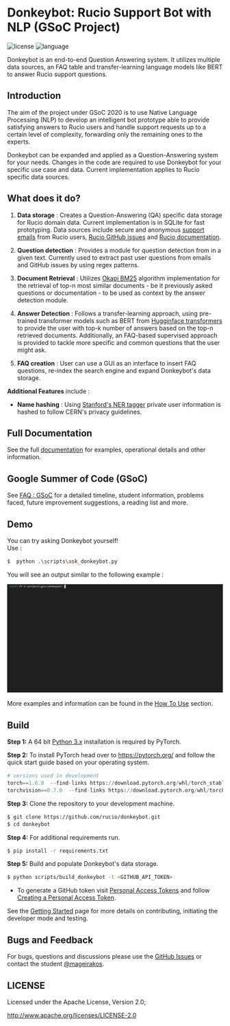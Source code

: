 # Donkeybot: Rucio Support Bot with NLP (GSoC Project)

![license](https://img.shields.io/badge/License-Apache%202-blue.svg)
![language](https://img.shields.io/badge/python-3.x-green.svg)

Donkeybot is an end-to-end Question Answering system. It utilizes multiple data sources, an FAQ table and transfer-learning language models like BERT to answer Rucio support questions.

## Introduction

The aim of the project under GSoC 2020 is to use Native Language Processing (NLP) to develop an intelligent bot prototype able to provide satisfying answers to Rucio users and handle support requests up to a certain level of complexity, forwarding only the remaining ones to the experts.

Donkeybot can be expanded and applied as a Question-Answering system for your needs. Changes in the code are required to use Donkeybot for your specific use case and data. Current implementation applies to Rucio specific data sources.

## What does it do?

1) **Data storage** : Creates a Question-Answering (QA)  specific data storage for Rucio domain data. Current implementation is in SQLite for fast prototyping. Data sources include secure and anonymous [support emails](https://rucio.cern.ch/contact.html) from Rucio users, [Rucio GitHub issues](https://github.com/rucio/rucio/issues) and [Rucio documentation](https://rucio.readthedocs.io/en/latest/).
   
2) **Question detection** : Provides a module for question detection from in a given text. Currently used to extract past user questions from emails and GitHub issues by using regex patterns.
   
3) **Document Retrieval** : Utilizes [Okapi BM25](https://en.wikipedia.org/wiki/Okapi_BM25) algorithm implementation for the retrieval of top-n most similar documents - be it previously asked questions or documentation - to be used as context by the answer detection module.
   
4) **Answer Detection** : Follows a transfer-learning approach, using pre-trained transformer models such as BERT from [Hugginface transformers](https://github.com/huggingface/transformers) to provide the user with top-k number of answers based on the top-n retrieved documents. Additionally, an FAQ-based supervised approach is provided to tackle more specific and common questions that the user might ask.

5) **FAQ creation** : User can use a GUI as an interface to insert FAQ questions, re-index the search engine and expand Donkeybot's data storage.

**Additional Features** include :

-  **Name hashing** : Using [Stanford's NER tagger](https://nlp.stanford.edu/software/CRF-NER.html) private user information is hashed to follow CERN's privacy guidelines.


## Full Documentation

See the full [documentation](https://github.com/rucio/donkeybot/tree/master/docs) for examples, operational details and other information.

## Google Summer of Code (GSoC)

See [FAQ : GSoC](./docs/faq_gsoc.md) for a detailed timeline, student information, problems faced, future improvement suggestions, a reading list and more.

## Demo 

You can try asking Donkeybot yourself!   
Use :  
``` bash
$  python .\scripts\ask_donkeybot.py
```

You will see an output similar to the following example :  

![demo](./docs/img/demo.gif)

More examples and information can be found in the [How To Use](./docs/how_to_use.md) section.

## Build

**Step 1:**  A 64 bit [Python 3.x](https://www.python.org/downloads/windows/) installation is required by PyTorch.
   
**Step 2:** To install PyTorch head over to https://pytorch.org/ and follow the quick start guide based on your operating system.  
``` python
# versions used in development 
torch==1.6.0  --find-links https://download.pytorch.org/whl/torch_stable.html
torchvision==0.7.0  --find-links https://download.pytorch.org/whl/torch_stable.html
```

**Step 3:** Clone the repository to your development machine. 
``` bash
$ git clone https://github.com/rucio/donkeybot.git
$ cd donkeybot
```

**Step 4:** For additional requirements run. 
``` bash
$ pip install -r requirements.txt
``` 
    
**Step 5:** Build and populate Donkeybot's data storage. 
``` bash
$ python scripts/build_donkeybot -t <GITHUB_API_TOKEN>
```
- To generate a GitHub token visit [Personal Access Tokens](https://github.com/settings/tokens) and follow [Creating a Personal Access Token](https://docs.github.com/en/github/authenticating-to-github/creating-a-personal-access-token).


See the [Getting Started](./docs/getting_started.md) page for more details on contributing, initiating the developer mode and testing.

## Bugs and Feedback

For bugs, questions and discussions please use the [GitHub Issues](https://github.com/rucio/donkeybot/issues) or contact the student [@mageirakos](https://github.com/mageirakos).

 
## LICENSE

Licensed under the Apache License, Version 2.0;

<http://www.apache.org/licenses/LICENSE-2.0>
